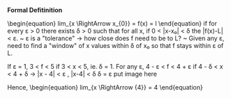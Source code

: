 
**Formal Defitinition**

\begin{equation}
lim_{x \RightArrow x_{0}} = f(x) = l
\end{equation}
if for every ε > 0 there exists δ > 0 such that for all x, if 0 < |x-x₀| < δ the |f(x)-L| < ε.
~ ε is a "tolerance" -> how close does f need to be to L?
~ Given any ε, need to find a "window" of x values within δ of x₀ so that f stays within ε of L.

If ε = 1, 3 < f < 5 if 3 < x < 5, ie. δ = 1.
    For any ε, 4 - ε < f < 4 + ε if 
            4 - δ < x < 4 + δ
        -> |x - 4| < ε , |x-4| < δ 
            δ = ε
put image here

Hence, 
\begin{equation}
lim_{x \RightArrow {4}} = 4
\end{equation}
